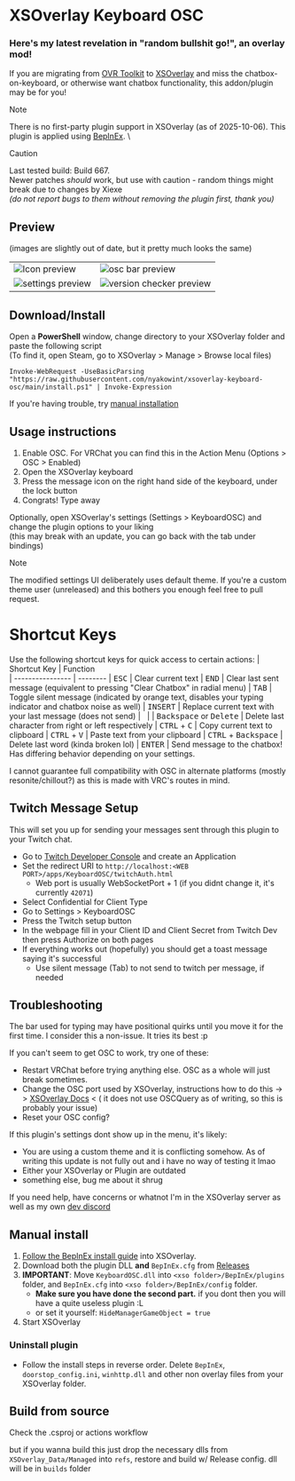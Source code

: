# XSOverlay Keyboard OSC

### Here's my latest revelation in "random bullshit go!", an overlay mod!

If you are migrating from [OVR Toolkit](https://store.steampowered.com/app/1068820/OVR_Toolkit/) to [XSOverlay](https://store.steampowered.com/app/1173510/XSOverlay/) and miss the chatbox-on-keyboard, or otherwise want chatbox functionality, this addon/plugin may be for you!
  
> [!NOTE]
> There is no first-party plugin support in XSOverlay (as of 2025-10-06). This plugin is applied using [BepInEx](https://docs.bepinex.dev/index.html). \

> [!CAUTION]
> Last tested build: Build 667. \
> Newer patches *should* work, but use with caution - random things might break due to changes by Xiexe \
> *(do not report bugs to them without removing the plugin first, thank you)*

## Preview

(images are slightly out of date, but it pretty much looks the same)

|                                                                                                                               |                                                                                                                                      |
|-------------------------------------------------------------------------------------------------------------------------------|--------------------------------------------------------------------------------------------------------------------------------------|
| ![Icon preview](https://github.com/nyakowint/xsoverlay-keyboard-osc/assets/24845294/d43accef-d457-4d00-8b1f-3754e1edaa74)     | ![osc bar preview](https://github.com/nyakowint/xsoverlay-keyboard-osc/assets/24845294/61d71541-1cda-4222-bdbf-8f96fa602e0b)         |
| ![settings preview](https://github.com/nyakowint/xsoverlay-keyboard-osc/assets/24845294/53179e68-1f21-46ec-89a7-9f3d649bbc14) | ![version checker preview](https://github.com/nyakowint/xsoverlay-keyboard-osc/assets/24845294/6aadbcc6-263c-443d-8ffb-fce062c2cbc9) |

## Download/Install

Open a **PowerShell** window, change directory to your XSOverlay folder and paste the following script \
(To find it, open Steam, go to XSOverlay > Manage > Browse local files)

```pwsh
Invoke-WebRequest -UseBasicParsing "https://raw.githubusercontent.com/nyakowint/xsoverlay-keyboard-osc/main/install.ps1" | Invoke-Expression
```

If you're having trouble, try [manual installation](#manual-installation)

## Usage instructions

1. Enable OSC. For VRChat you can find this in the Action Menu (Options > OSC > Enabled)
2. Open the XSOverlay keyboard
3. Press the message icon on the right hand side of the keyboard, under the lock button
4. Congrats! Type away

Optionally, open XSOverlay's settings (Settings > KeyboardOSC) and change the plugin options to your liking \
(this may break with an update, you can go back with the tab under bindings)

> [!NOTE]
> The modified settings UI deliberately uses default theme.
> If you're a custom theme user (unreleased) and this bothers you enough feel free to pull request.


# Shortcut Keys

Use the following shortcut keys for quick access to certain actions:
| Shortcut Key | Function   
| ---------------- | --------
| <kbd>ESC</kbd> | Clear current text
| <kbd>END</kbd> | Clear last sent message (equivalent to pressing "Clear Chatbox" in radial menu)
| <kbd>TAB</kbd> | Toggle silent message (indicated by orange text, disables your typing indicator and chatbox noise as well)
| <kbd>INSERT</kbd> | Replace current text with your last message (does not send)
| &nbsp; |
| <kbd>Backspace</kbd> or <kbd>Delete</kbd> | Delete last character from right or left respectively
| <kbd>CTRL</kbd> + <kbd>C</kbd> | Copy current text to clipboard
| <kbd>CTRL</kbd> + <kbd>V</kbd> | Paste text from your clipboard
| <kbd>CTRL</kbd> + <kbd>Backspace</kbd> | Delete last word (kinda broken lol)
| <kbd>ENTER</kbd> | Send message to the chatbox! Has differing behavior depending on your settings.

I cannot guarantee full compatibility with OSC in alternate platforms (mostly resonite/chillout?) as this is made with VRC's routes in mind.  

## Twitch Message Setup

This will set you up for sending your messages sent through this plugin to your Twitch chat.

- Go to [Twitch Developer Console](https://dev.twitch.tv/console) and create an Application
- Set the redirect URI to `http://localhost:<WEB PORT>/apps/KeyboardOSC/twitchAuth.html`
  - Web port is usually WebSocketPort + 1 (if you didnt change it, it's currently `42071`) 
- Select Confidential for Client Type
- Go to Settings > KeyboardOSC
- Press the Twitch setup button
- In the webpage fill in your Client ID and Client Secret from Twitch Dev then press Authorize on both pages
- If everything works out (hopefully) you should get a toast message saying it's successful
  - Use silent message (Tab) to not send to twitch per message, if needed

## Troubleshooting

The bar used for typing may have positional quirks until you move it for the first time. I consider this a
non-issue. It tries its best :p

If you can't seem to get OSC to work, try one of these:

- Restart VRChat before trying anything else. OSC as a whole will just break sometimes.
- Change the OSC port used by XSOverlay, instructions how to do this -> > [XSOverlay Docs](https://xsoverlay.vercel.app/commonissues#ports-bindings) < (
  it does not use OSCQuery as of writing, so this is probably your issue)
- Reset your OSC config?

If this plugin's settings dont show up in the menu, it's likely:

- You are using a custom theme and it is conflicting somehow. As of writing this update is not fully out and i have no
  way of testing it lmao
- Either your XSOverlay or Plugin are outdated
- something else, bug me about it shrug

If you need help, have concerns or whatnot I'm in the XSOverlay server as well as my own [dev discord](https://discord.gg/BrUacrw4cy)


## Manual install

1. [Follow the BepInEx install guide](https://docs.bepinex.dev/articles/user_guide/installation/index.html) into
   XSOverlay.
2. Download both the plugin DLL **and** `BepInEx.cfg` from [Releases](../../releases/latest)
3. **IMPORTANT**: Move `KeyboardOSC.dll` into `<xso folder>/BepInEx/plugins` folder,
   and `BepInEx.cfg` into `<xso folder>/BepInEx/config` folder.
    - **Make sure you have done the second part.** if you dont then you will have a quite useless plugin :L
    - or set it yourself: `HideManagerGameObject = true`
4. Start XSOverlay

### Uninstall plugin

- Follow the install steps in reverse order. Delete `BepInEx`, `doorstop_config.ini`, `winhttp.dll` and other non
  overlay files from your XSOverlay folder.

## Build from source

Check the .csproj or actions workflow

but if you wanna build this just drop the necessary dlls from `XSOverlay_Data/Managed` into `refs`, restore and build w/
Release config. dll will be in `builds` folder
